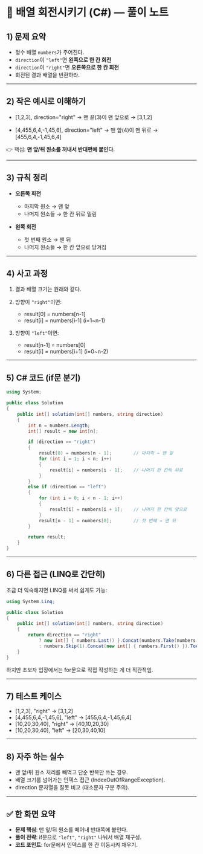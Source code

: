 

# 🔄 배열 회전시키기 (C#) — 풀이 노트

## 1) 문제 요약

* 정수 배열 `numbers`가 주어진다.
* `direction`이 `"left"`면 **왼쪽으로 한 칸 회전**
* `direction`이 `"right"`면 **오른쪽으로 한 칸 회전**
* 회전된 결과 배열을 반환하라.

---

## 2) 작은 예시로 이해하기

* \[1,2,3], direction="right"
  → 맨 끝(3)이 맨 앞으로 → \[3,1,2]

* \[4,455,6,4,-1,45,6], direction="left"
  → 맨 앞(4)이 맨 뒤로 → \[455,6,4,-1,45,6,4]

👉 핵심: **맨 앞/뒤 원소를 꺼내서 반대편에 붙인다.**

---

## 3) 규칙 정리

* **오른쪽 회전**

  * 마지막 원소 → 맨 앞
  * 나머지 원소들 → 한 칸 뒤로 밀림

* **왼쪽 회전**

  * 첫 번째 원소 → 맨 뒤
  * 나머지 원소들 → 한 칸 앞으로 당겨짐

---

## 4) 사고 과정

1. 결과 배열 크기는 원래와 같다.
2. 방향이 `"right"`이면:

   * result\[0] = numbers\[n-1]
   * result\[i] = numbers\[i-1] (i=1\~n-1)
3. 방향이 `"left"`이면:

   * result\[n-1] = numbers\[0]
   * result\[i] = numbers\[i+1] (i=0\~n-2)

---

## 5) C# 코드 (if문 분기)

```csharp
using System;

public class Solution
{
    public int[] solution(int[] numbers, string direction)
    {
        int n = numbers.Length;
        int[] result = new int[n];

        if (direction == "right")
        {
            result[0] = numbers[n - 1];        // 마지막 → 맨 앞
            for (int i = 1; i < n; i++)
            {
                result[i] = numbers[i - 1];    // 나머지 한 칸씩 뒤로
            }
        }
        else if (direction == "left")
        {
            for (int i = 0; i < n - 1; i++)
            {
                result[i] = numbers[i + 1];    // 나머지 한 칸씩 앞으로
            }
            result[n - 1] = numbers[0];        // 첫 번째 → 맨 뒤
        }

        return result;
    }
}
```

---

## 6) 다른 접근 (LINQ로 간단히)

조금 더 익숙해지면 LINQ를 써서 쉽게도 가능:

```csharp
using System.Linq;

public class Solution
{
    public int[] solution(int[] numbers, string direction)
    {
        return direction == "right"
            ? new int[] { numbers.Last() }.Concat(numbers.Take(numbers.Length - 1)).ToArray()
            : numbers.Skip(1).Concat(new int[] { numbers.First() }).ToArray();
    }
}
```

하지만 초보자 입장에서는 for문으로 직접 작성하는 게 더 직관적임.

---

## 7) 테스트 케이스

* \[1,2,3], "right" → \[3,1,2]
* \[4,455,6,4,-1,45,6], "left" → \[455,6,4,-1,45,6,4]
* \[10,20,30,40], "right" → \[40,10,20,30]
* \[10,20,30,40], "left" → \[20,30,40,10]

---

## 8) 자주 하는 실수

* 맨 앞/뒤 원소 처리를 빼먹고 단순 반복만 쓰는 경우.
* 배열 크기를 넘어가는 인덱스 접근 (IndexOutOfRangeException).
* direction 문자열을 잘못 비교 (대소문자 구분 주의).

---

## ✅ 한 화면 요약

* **문제 핵심**: 맨 앞/뒤 원소를 떼어내 반대쪽에 붙인다.
* **풀이 전략**: if문으로 `"left"`, `"right"` 나눠서 배열 재구성.
* **코드 포인트**: for문에서 인덱스를 한 칸 이동시켜 채우기.

